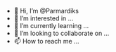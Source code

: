 - 👋 Hi, I’m @Parmardiks
- 👀 I’m interested in ...
- 🌱 I’m currently learning ...
- 💞️ I’m looking to collaborate on ...
- 📫 How to reach me ...

<!---
Parmardiks/Parmardiks is a ✨ special ✨ repository because its `README.md` (this file) appears on your GitHub profile.
You can click the Preview link to take a look at your changes.
--->
